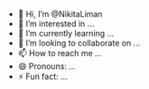 - 👋 Hi, I’m @NikitaLiman
- 👀 I’m interested in ...
- 🌱 I’m currently learning ...
- 💞️ I’m looking to collaborate on ...
- 📫 How to reach me ...
- 😄 Pronouns: ...
- ⚡ Fun fact: ...

<!---
NikitaLiman/NikitaLiman is a ✨ special ✨ repository because its `README.md` (this file) appears on your GitHub profile.
You can click the Preview link to take a look at your changes.
--->
